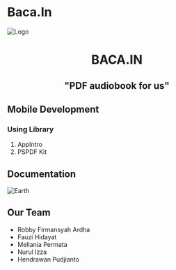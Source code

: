 # Baca.In
![Logo](https://github.com/robbyardha/baca.in/app/src/main/assets/bacain.png?raw=true)
<h1 align="center">BACA.IN</h1>
<h2 align="center">"PDF audiobook for us"</h2>


## Mobile Development
### Using Library
1. AppIntro
1. PSPDF Kit


## Documentation
![Earth](https://img.freepik.com/free-vector/woman-relaxing-home-girl-drinking-hot-tea-reading-book-armchair-flat-vector-illustration-leisure-evening-literature_74855-8684.jpg?size=626&ext=jpg)


## Our Team
* Robby Firmansyah Ardha
* Fauzi Hidayat
* Mellania Permata
* Nurul Izza
* Hendrawan Pudjianto


